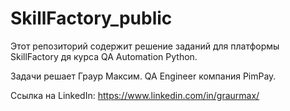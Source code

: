 # SkillFactory_public
Этот репозиторий содержит решение заданий для платформы SkillFactory дя курса QA Automation Python.

Задачи  решает Граур Максим. QA Engineer компания PimPay.

Ссылка на LinkedIn: https://www.linkedin.com/in/graurmax/